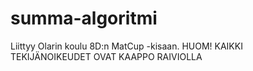 # summa-algoritmi
Liittyy Olarin koulu 8D:n MatCup -kisaan. HUOM! KAIKKI TEKIJÄNOIKEUDET OVAT KAAPPO RAIVIOLLA
